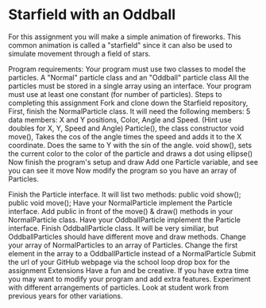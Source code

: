 Starfield with an Oddball
=========================
For this assignment you will make a simple animation of fireworks. This common animation is called a "starfield" since it can also be used to simulate movement through a field of stars.
 
Program requirements:
Your program must use two classes to model the particles. A "Normal" particle class and an "Oddball" particle class
All the particles must be stored in a single array using an interface.
Your program must use at least one constant (for number of particles).
Steps to completing this assignment
Fork and clone down the Starfield repository,
First, finish the NormalParticle class. It will need the following members:
5 data members: X and Y positions, Color, Angle and Speed. (Hint use doubles for X, Y, Speed and Angle)
Particle(), the class constructor
void move(), Takes the cos of the angle times the speed and adds it to the X coordinate. Does the same to Y with the sin of the angle.
void show(), sets the current color to the color of the particle and draws a dot using ellipse()
Now finish the program's setup and draw
Add one Particle variable, and see you can see it move
Now modify the program so you have an array of Particles.
 
Finish the Particle interface. It will list two methods:
public void show();
public void move();
Have your NormalParticle implement the Particle interface.
Add public in front of the move() & draw() methods in your NormalParticle class.
Have your OddballParticle implement the Particle interface.
Finish OddballParticle class. It will be very similiar, but OddballParticles should have different move and draw methods.
Change your array of NormalParticles to an array of Particles.
Change the first element in the array to a OddballParticle instead of a NormalParticle
Submit the url of your GitHub webpage via the school loop drop box for the assignment
Extensions
Have a fun and be creative. If you have extra time you may want to modify your program and add extra features. Experiment with different arrangements of particles. Look at student work from previous years for other variations.
